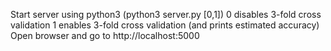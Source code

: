 Start server using python3 (python3 server.py [0,1])
0 disables 3-fold cross validation
1 enables 3-fold cross validation (and prints estimated accuracy)
Open browser and go to http://localhost:5000
